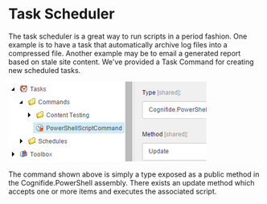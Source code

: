# Task Scheduler

The task scheduler is a great way to run scripts in a period fashion. One example is to have a task that automatically archive log files into a compressed file. Another example may be to email a generated report based on stale site content. We've provided a Task Command for creating new scheduled tasks.

![PowerShell Script Command](images/screenshots/TaskScheduler.png)

The command shown above is simply a type exposed as a public method in the Cognifide.PowerShell assembly. There exists an update method which accepts one or more items and executes the associated script.